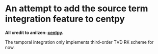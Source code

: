# An attempt to add the source term integration feature to centpy
**All credit to anilzen: [centpy](https://github.com/anilzen/centpy).**

The temporal integration only implements third-order TVD RK scheme for now.

